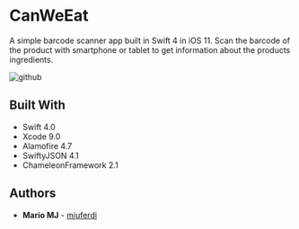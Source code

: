 # CanWeEat

A simple barcode scanner app built in Swift 4 in iOS 11. Scan the barcode of the product
with smartphone or tablet to get information about the products ingredients.

![github](https://user-images.githubusercontent.com/19746283/56594232-c303bc80-65ec-11e9-9e2a-ed5fae0bd33b.png)


## Built With

*  Swift 4.0
*  Xcode 9.0
*  Alamofire 4.7
*  SwiftyJSON 4.1
*  ChameleonFramework 2.1


## Authors

* **Mario MJ** - [mjuferdi](https://github.com/mjuferdi)
